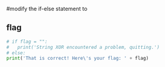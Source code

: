 #modify the if-else statement to

## flag

```python
# if flag = "":
#   print('String XOR encountered a problem, quitting.')
# else:
print('That is correct! Here\'s your flag: ' + flag)
```